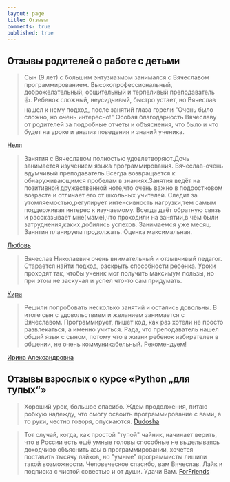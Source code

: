 ```yaml
---
layout: page
title: Отзывы
comments: true
published: true
---
```


## Отзывы родителей о работе с детьми 

> Сын (9 лет) с большим энтузиазмом занимался с Вячеславом программированием. Высокопрофессиональный, доброжелательный, общительный и терпеливый преподаватель 👍. Ребенок сложный, неусидчивый, быстро устает, но Вячеслав нашел к нему подход, после занятий глаза горели "Очень было сложно, но очень интересно!"
Особая благодарность Вячеславу от родителей за подробные отчеты и объяснения, что было и что будет на уроке и анализ поведения и знаний ученика.

[Неля](https://nsk.profi.ru/profile/RomankovVN/)

> Занятия с Вячеславом полностью удовлетворяют.Дочь занимается изучением языка программирования.
Вячеслав-очень вдумчивый преподаватель.Всегда возвращается к обнаруживающимся пробелам в знаниях.Занятия ведёт на позитивной дружественной ноте,что очень важно в подростковом возрасте и отличает его от школьных учителей.
> Следит за утомляемостью,регулирует интенсивность нагрузки,тем самым поддерживая интерес к изучаемому.
Всегда даёт обратную связь и рассказывает мне(маме),что проходили на занятии,в чём были затруднения,каких добились успехов.
> Занимаемся уже месяц.
> Занятия планируем продолжать.
> Оценка максимальная.

[Любовь](https://nsk.profi.ru/profile/RomankovVN/)

> Вячеслав Николаевич очень внимательный и отзывчивый педагог. Старается найти подход, раскрыть способности ребенка. Уроки проходят так, чтобы ученик мог получить максимум пользы, но при этом не заскучал и успел что-то сам придумать.

[Кира](https://nsk.profi.ru/profile/RomankovVN/)

> Решили попробовать несколько занятий и остались довольны. В итоге сын с удовольствием и желанием занимается с Вячеславом. Программирует, пишет код, как раз хотели не просто развлекаться, а именно учиться. Рада, что преподаватель нашел общий язык с сыном, потому что в жизни ребенок избирателен в общении, не очень коммуникабельный. Рекомендуем!

[Ирина Александровна](https://www.avito.ru/baykit/predlozheniya_uslug/repetitor_po_programmirovaniyu_dlya_detey_i_vzroslyh_1867386540)

## Отзывы взрослых о курсе «Python „для тупых“»

> Хороший урок, большое спасибо. Ждем продолжения, питаю робкую надежду, что смогу освоить программирование с вами, а то руки, честно говоря, опускаются.
> [Dudosha](https://www.youtube.com/watch?v=rSNS9Cxf2so&lc=UgwjXNe_nVNGHU9tKmx4AaABAg)

>Тот случай, когда, как простой "тупой" чайник, начинает верить, что в России есть ещё умные головы способные не выделываясь доходчиво объяснить азы в программировании, хочется поставить тысячу лайков, но "умные" программисты лишили такой возможности. Человеческое спасибо, вам Вячеслав. Лайк и подписка с чистой совестью и от души. Удачи Вам.
>[ForFriends](https://www.youtube.com/watch?v=rSNS9Cxf2so&lc=UgzldesJRuhBGIMolDZ4AaABAg)


